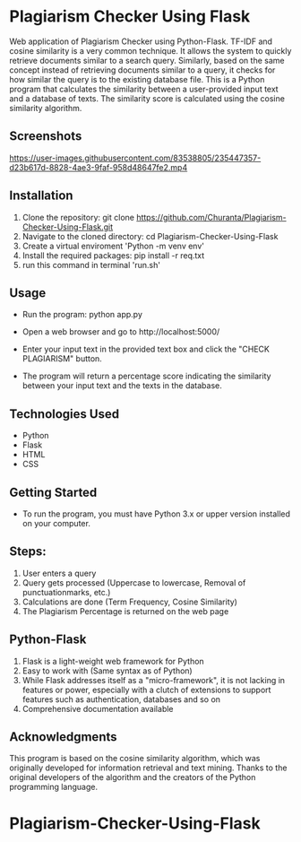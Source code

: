 # Plagiarism Checker Using Flask

Web application of Plagiarism Checker using Python-Flask. TF-IDF and cosine similarity is a very common technique. It allows the system to quickly retrieve documents similar to a search query. Similarly, based on the same concept instead of retrieving documents similar to a query, it checks for how similar the query is to the existing database file. This is a Python program that calculates the similarity between a user-provided input text and a database of texts. The similarity score is calculated using the cosine similarity algorithm.

## Screenshots


https://user-images.githubusercontent.com/83538805/235447357-d23b617d-8828-4ae3-9faf-958d48647fe2.mp4



## Installation

1. Clone the repository: git clone https://github.com/Churanta/Plagiarism-Checker-Using-Flask.git
2. Navigate to the cloned directory: cd Plagiarism-Checker-Using-Flask
3. Create a virtual enviroment 'Python -m venv env'
4. Install the required packages: pip install -r req.txt
5. run this command in terminal 'run.sh'

## Usage

- Run the program: python app.py

- Open a web browser and go to http://localhost:5000/

- Enter your input text in the provided text box and click the "CHECK PLAGIARISM" button.

- The program will return a percentage score indicating the similarity between your input text and the texts in the database.

## Technologies Used

- Python
- Flask
- HTML
- CSS

## Getting Started

- To run the program, you must have Python 3.x or upper version installed on your computer.

## Steps:

1. User enters a query
2. Query gets processed (Uppercase to lowercase, Removal of punctuationmarks, etc.)
3. Calculations are done (Term Frequency, Cosine Similarity)
4. The Plagiarism Percentage is returned on the web page

## Python-Flask

1. Flask is a light-weight web framework for Python
2. Easy to work with (Same syntax as of Python)
3. While Flask addresses itself as a "micro-framework", it is not lacking in features or power, especially with a clutch of extensions to support features such as authentication, databases and so on
4. Comprehensive documentation available

## Acknowledgments

This program is based on the cosine similarity algorithm, which was originally developed for information retrieval and text mining. Thanks to the original developers of the algorithm and the creators of the Python programming language.

# Plagiarism-Checker-Using-Flask
